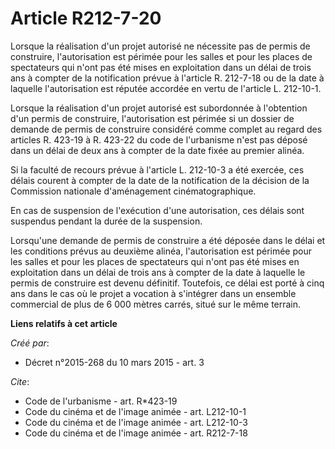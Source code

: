 # Article R212-7-20

Lorsque la réalisation d'un projet autorisé ne nécessite pas de permis de construire, l'autorisation est périmée pour les
salles et pour les places de spectateurs qui n'ont pas été mises en exploitation dans un délai de trois ans à compter de la
notification prévue à l'article R. 212-7-18 ou de la date à laquelle l'autorisation est réputée accordée en vertu de
l'article L. 212-10-1. 

Lorsque la réalisation d'un projet autorisé est subordonnée à l'obtention d'un permis de construire, l'autorisation est
périmée si un dossier de demande de permis de construire considéré comme complet au regard des articles R. 423-19 à R. 423-22
du code de l'urbanisme n'est pas déposé dans un délai de deux ans à compter de la date fixée au premier alinéa. 

Si la faculté de recours prévue à l'article L. 212-10-3 a été exercée, ces délais courent à compter de la date de la
notification de la décision de la Commission nationale d'aménagement cinématographique. 

En cas de suspension de l'exécution d'une autorisation, ces délais sont suspendus pendant la durée de la suspension. 

Lorsqu'une demande de permis de construire a été déposée dans le délai et les conditions prévus au deuxième alinéa,
l'autorisation est périmée pour les salles et pour les places de spectateurs qui n'ont pas été mises en exploitation dans un
délai de trois ans à compter de la date à laquelle le permis de construire est devenu définitif. Toutefois, ce délai est
porté à cinq ans dans le cas où le projet a vocation à s'intégrer dans un ensemble commercial de plus de 6 000 mètres carrés,
situé sur le même terrain.

**Liens relatifs à cet article**

_Créé par_:

  - Décret n°2015-268 du 10 mars 2015 - art. 3

_Cite_:

  - Code de l'urbanisme - art. R*423-19
  - Code du cinéma et de l'image animée - art. L212-10-1
  - Code du cinéma et de l'image animée - art. L212-10-3
  - Code du cinéma et de l'image animée - art. R212-7-18
